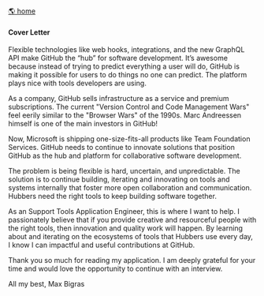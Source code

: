 [🌎 home](README.md)

#### Cover Letter
Flexible technologies like web hooks, integrations, and the new GraphQL API make GitHub the “hub” for software development. It’s awesome because instead of trying to predict everything a user will do, GitHub is making it possible for users to do things no one can predict. The platform plays nice with tools developers are using.

As a company, GitHub sells infrastructure as a service and premium subscriptions.  The current "Version Control and Code Management Wars" feel eerily similar to the "Browser Wars" of the 1990s. Marc Andreessen himself is one of the main investors in GitHub!

Now, Microsoft is shipping one-size-fits-all products like Team Foundation Services. GitHub needs to continue to innovate solutions that position GitHub as the hub and platform for collaborative software development.

The problem is being flexible is hard, uncertain, and unpredictable.  The solution is to continue building, iterating and innovating on tools and systems internally that foster more open collaboration and communication. Hubbers need the right tools to keep building software together.

As an Support Tools Application Engineer, this is where I want to help. I passionately believe that if you provide creative and resourceful people with the right tools, then innovation and quality work will happen. By learning about and iterating on the ecosystems of tools that Hubbers use every day, I know I can impactful and useful contributions at GitHub.

Thank you so much for reading my application. I  am deeply grateful for your time and would love the opportunity to continue with an interview.

All my best,
Max Bigras
